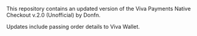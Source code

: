 This repository contains an updated version of the Viva Payments Native Checkout v.2.0 (Unofficial) by Donfn.

Updates include passing order details to Viva Wallet.